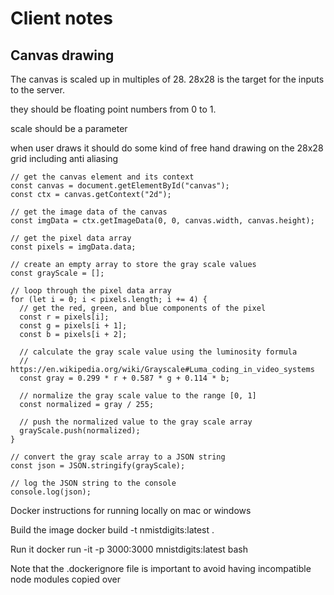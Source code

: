 # Client notes
## Canvas drawing
The canvas is scaled up in multiples of 28. 28x28 is the target for the inputs to the server.

they should be floating point numbers from 0 to 1. 

scale should be a parameter

when user draws it should do some kind of free hand drawing on the 28x28 grid including anti aliasing

```
// get the canvas element and its context
const canvas = document.getElementById("canvas");
const ctx = canvas.getContext("2d");

// get the image data of the canvas
const imgData = ctx.getImageData(0, 0, canvas.width, canvas.height);

// get the pixel data array
const pixels = imgData.data;

// create an empty array to store the gray scale values
const grayScale = [];

// loop through the pixel data array
for (let i = 0; i < pixels.length; i += 4) {
  // get the red, green, and blue components of the pixel
  const r = pixels[i];
  const g = pixels[i + 1];
  const b = pixels[i + 2];

  // calculate the gray scale value using the luminosity formula
  // https://en.wikipedia.org/wiki/Grayscale#Luma_coding_in_video_systems
  const gray = 0.299 * r + 0.587 * g + 0.114 * b;

  // normalize the gray scale value to the range [0, 1]
  const normalized = gray / 255;

  // push the normalized value to the gray scale array
  grayScale.push(normalized);
}

// convert the gray scale array to a JSON string
const json = JSON.stringify(grayScale);

// log the JSON string to the console
console.log(json);
```

Docker instructions for running locally on mac or windows

Build the image
docker build -t nmistdigits:latest .

Run it 
docker run -it -p 3000:3000 mnistdigits:latest bash

Note that the .dockerignore file is important to avoid having incompatible node modules copied over
